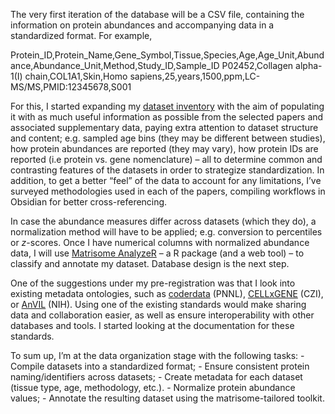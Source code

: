 The very first iteration of the database will be a CSV file, containing the information on protein abundances and accompanying data in a standardized format. For example,

Protein\_ID,Protein\_Name,Gene\_Symbol,Tissue,Species,Age,Age\_Unit,Abundance,Abundance\_Unit,Method,Study\_ID,Sample\_ID
P02452,Collagen alpha-1(I) chain,COL1A1,Skin,Homo sapiens,25,years,1500,ppm,LC-MS/MS,PMID:12345678,S001

For this, I started expanding my [dataset inventory](https://docs.google.com/spreadsheets/d/1JSV8jQSin9vTu8mYVX0j-lZEAF2fyrfpiU5-K8xS3t0/edit?usp=sharing) with the aim of populating it with as much useful information as possible from the selected papers and associated supplementary data, paying extra attention to dataset structure and content; e.g. sampled age bins (they may be different between studies), how protein abundances are reported (they may vary), how protein IDs are reported (i.e protein vs. gene nomenclature) – all to determine common and contrasting features of the datasets in order to strategize standardization. In addition, to get a better “feel” of the data to account for any limitations, I’ve surveyed methodologies used in each of the papers, compiling workflows in Obsidian for better cross-referencing.

In case the abundance measures differ across datasets (which they do), a normalization method will have to be applied; e.g. conversion to percentiles or *z*\-scores. Once I have numerical columns with normalized abundance data, I will use [Matrisome AnalyzeR](https://matrinet.shinyapps.io/MatrisomeAnalyzer/) – a R package (and a web tool) – to classify and annotate my dataset. Database design is the next step.

One of the suggestions under my pre-registration was that I look into existing metadata ontologies, such as [coderdata](https://github.com/PNNL-CompBio/coderdata) (PNNL), [CELLxGENE](https://cellxgene.cziscience.com/) (CZI), or [AnVIL](https://anvilproject.org/) (NIH). Using one of the existing standards would make sharing data and collaboration easier, as well as ensure interoperability with other databases and tools. I started looking at the documentation for these standards.

To sum up, I’m at the data organization stage with the following tasks:
\- Compile datasets into a standardized format;
\- Ensure consistent protein naming/identifiers across datasets;
\- Create metadata for each dataset (tissue type, age, methodology, etc.).
\- Normalize protein abundance values;
\- Annotate the resulting dataset using the matrisome-tailored toolkit.
